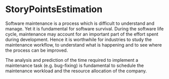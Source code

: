 # StoryPointsEstimation
Software maintenance is a process which is difficult to understand and manage. Yet it is fundamental for software survival. During the software life cycle, maintenance may account for an important part of the effort spent during development. Hence it is worthwhile for industries to study the maintenance workflow, to understand what is happening and to see where the process can be improved.

The analysis and prediction of the time required to implement a maintenance task (e.g. bug-fixing) is fundamental to schedule the maintenance workload and the resource allocation of the company.
